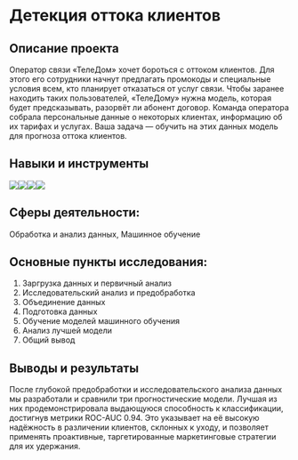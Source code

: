 # Детекция оттока клиентов

## Описание проекта
Оператор связи «ТелеДом» хочет бороться с оттоком клиентов. Для этого его сотрудники начнут предлагать промокоды и специальные условия всем, кто планирует отказаться от услуг связи. Чтобы заранее находить таких пользователей, «ТелеДому» нужна модель, которая будет предсказывать, разорвёт ли абонент договор. Команда оператора собрала персональные данные о некоторых клиентах, информацию об их тарифах и услугах. Ваша задача — обучить на этих данных модель для прогноза оттока клиентов.

## Навыки и инструменты
<img src="https://img.shields.io/badge/Pandas-black?style=flat-square&logo=pandas&logoColor=orange"/><img src="https://img.shields.io/badge/Plotly-black?style=flat-square&logo=plotly&logoColor=orange"/><img src="https://img.shields.io/badge/CatBoost-black?style=flat-square&logo=yandexcloud&logoColor=orange"/><img src="https://img.shields.io/badge/LGBM-black?style=flat-square">

## Сферы деятельности:
Обработка и анализ данных, Машинное обучение

## Основные пункты исследования:
1. Заргрузка данных и первичный анализ
2. Исследовательский анализ и предобработка
3. Объединение данных
4. Подготовка данных
5. Обучение моделей машинного обучения
6. Анализ лучшей модели
7. Общий вывод

## Выводы и результаты
После глубокой предобработки и исследовательского анализа данных мы разработали и сравнили три прогностические модели. Лучшая из них продемонстрировала выдающуюся способность к классификации, достигнув метрики ROC-AUC 0.94. Это указывает на её высокую надёжность в различении клиентов, склонных к уходу, и позволяет применять проактивные, таргетированные маркетинговые стратегии для их удержания.

